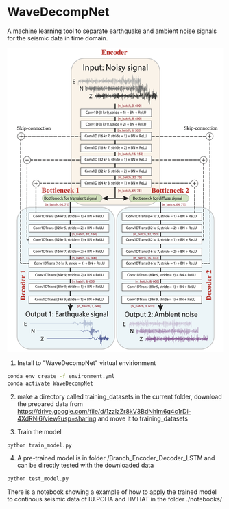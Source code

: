 # WaveDecompNet

A machine learning tool to separate earthquake and ambient noise signals for the seismic data in time domain.

![WaveDecompNet](WaveDecompNet_structure.png)

 
1. Install to "WaveDecompNet" virtual envirionment
```bash
conda env create -f environment.yml
conda activate WaveDecompNet
```

2. make a directory called training_datasets in the current folder,
download the prepared data from https://drive.google.com/file/d/1zzlzZr8kV3BdNhIm6q4c1rDi-4XdRNi6/view?usp=sharing 
and move it to training_datasets


3. Train the model
```bash
python train_model.py
```

4. A pre-trained model is in folder /Branch_Encoder_Decoder_LSTM and can be directly tested with the downloaded data
```bash
python test_model.py
```

There is a notebook showing a example of how to apply the trained model to continous seismic data of IU.POHA and HV.HAT in the folder ./notebooks/

